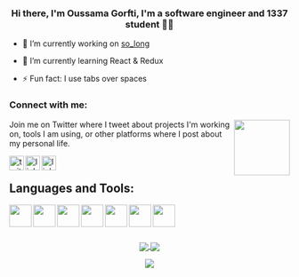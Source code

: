 ### <div align="center">Hi there, I'm Oussama Gorfti, I'm a software engineer and 1337 student 👨‍💻</div>  
  

- 🔭 I’m currently working on [so_long](https://github.com/ogorfti/so_long)  
  

- 🌱 I’m currently learning React & Redux  
  

- ⚡ Fun fact: I use tabs over spaces  


### Connect with me:

<img align='right' src="https://media2.giphy.com/media/wogIubFweiBkn6y8KU/giphy.gif" width="100px">

Join me on Twitter where I tweet about projects I'm working on, tools I am using, or other platforms where I post about my personal life.

[<img align="left" width="26px"
alt="twitter" src="https://img.icons8.com/ios-filled/50/000000/twitter.png"/>][twitter]

[<img align="left" width="26px"
alt="linkedin" src="https://img.icons8.com/ios-filled/50/000000/linkedin.png"/>][linkedin]

[<img align="left" width="26px"
alt="linkedin" src="https://img.icons8.com/ios-filled/50/000000/instagram-new--v1.png"/>][instagram]
<br/>

<h2>Languages and Tools:</h2>

[<img width="40px" align="left" src="https://cdn.jsdelivr.net/gh/devicons/devicon/icons/javascript/javascript-original.svg" />][javascript]

[<img width="40px" align="left" src="https://cdn.jsdelivr.net/gh/devicons/devicon/icons/html5/html5-original-wordmark.svg" />][html]

[<img width="40px" align="left" src="https://cdn.jsdelivr.net/gh/devicons/devicon/icons/css3/css3-original-wordmark.svg" />][css]


[<img width="40px" align="left" src="https://cdn.jsdelivr.net/gh/devicons/devicon/icons/react/react-original.svg" />][reactjs]

[<img width="40px" align="left" src="https://cdn.jsdelivr.net/gh/devicons/devicon/icons/git/git-original.svg" />][git]

[<img width="40px" align="left" src="https://cdn.jsdelivr.net/gh/devicons/devicon/icons/c/c-original.svg" />][c]

[<img width="40px" align="left" src="https://cdn.jsdelivr.net/gh/devicons/devicon/icons/cplusplus/cplusplus-original.svg" />][c++]
<br />
<br />
<br />

<!--- TOOLS LINKS -->

[javascript]: https://www.javascript.com/ 'javascript'
[html]: https://developer.mozilla.org/en-US/docs/Web/HTML 'html'
[css]: https://developer.mozilla.org/en-US/docs/Web/CSS 'css'
[reactjs]: https://reactjs.org/ 'reactjs'
[git]: https://git-scm.com/ 'git'
[c]: https://en.wikipedia.org/wiki/C_(programming_language)
[c++]: https://en.wikipedia.org/wiki/C%2B%2B

<!--- PERSONAL LINKS -->
[twitter]: https://twitter.com
[linkedin]: https://www.linkedin.com
[instagram]: https://www.instagram.com/oussama_gf/

<!--- STATS -->
<!-- <p align="center">
    <a href="https://github.com/ogorfti">
      <img
        align="center"
        src="https://badge.mediaplus.ma/greenbinary/ogorfti"
      />
    </a>
</p> -->

<p align="center">
    <a href="https://github.com/ogorfti">
      <img
        align="center"
        src="https://github-readme-stats.vercel.app/api?username=ogorfti&theme=algolia&show_icons=true"
      />
    </a>
  <a href="https://github.com/ogorfti">
      <img
        align="center"
        src="http://github-readme-streak-stats.herokuapp.com?user=ogorfti&theme=algolia&hide_border=true&date_format=M%20j%5B%2C%20Y%5D&fire=FF8964&ring=FFCB2B"
      />
 </a>
</p>

<p align="center">
<a href="https://github.com/ogorfti">
      <img
        align="center"
        src="https://github-readme-stats.vercel.app/api/top-langs/?username=ogorfti&show_icons=true&langs_count=8&count_private=true&layout=compact&theme=algolia"
      />
 </a>
 </p>
